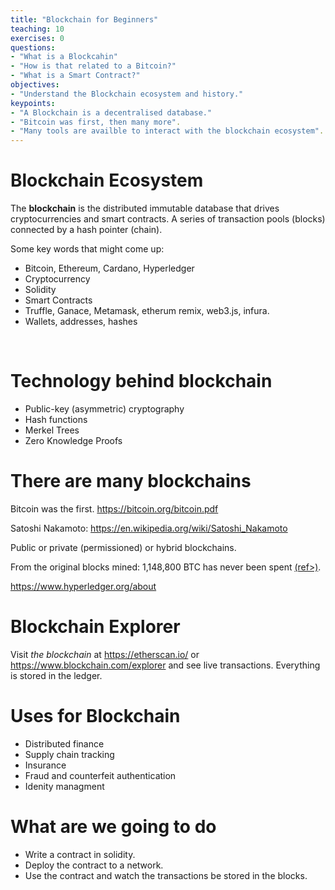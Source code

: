```yaml
---
title: "Blockchain for Beginners"
teaching: 10
exercises: 0
questions:
- "What is a Blockcahin"
- "How is that related to a Bitcoin?"
- "What is a Smart Contract?"
objectives:
- "Understand the Blockchain ecosystem and history."
keypoints:
- "A Blockchain is a decentralised database."
- "Bitcoin was first, then many more".
- "Many tools are availble to interact with the blockchain ecosystem".
---
```


# Blockchain Ecosystem

The **blockchain** is the distributed immutable database that drives cryptocurrencies and smart contracts.
A series of transaction pools (blocks) connected by a hash pointer (chain).

Some key words that might come up:

* Bitcoin, Ethereum, Cardano, Hyperledger 
* Cryptocurrency
* Solidity
* Smart Contracts
* Truffle, Ganace, Metamask, etherum remix, web3.js, infura.
* Wallets, addresses, hashes

<br>

# Technology behind blockchain

* Public-key (asymmetric) cryptography 
* Hash functions
* Merkel Trees
* Zero Knowledge Proofs

# There are many blockchains

Bitcoin was the first. https://bitcoin.org/bitcoin.pdf

Satoshi Nakamoto: https://en.wikipedia.org/wiki/Satoshi_Nakamoto

Public or private (permissioned) or hybrid blockchains.

From the original blocks mined: 1,148,800 BTC has never been spent [(ref>)](https://bitslog.com/2013/04/17/the-well-deserved-fortune-of-satoshi-nakamoto/).

https://www.hyperledger.org/about

# Blockchain Explorer
Visit *the blockchain* at https://etherscan.io/ or https://www.blockchain.com/explorer and see live transactions. Everything is stored in the ledger.

# Uses for Blockchain

* Distributed finance
* Supply chain tracking
* Insurance 
* Fraud and counterfeit authentication
* Idenity managment 

# What are we going to do

* Write a contract in solidity.
* Deploy the contract to a network.
* Use the contract and watch the transactions be stored in the blocks.
